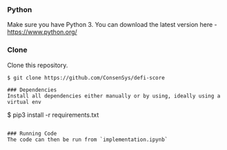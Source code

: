 ### Python
Make sure you have Python 3. You can download the latest version here - https://www.python.org/

### Clone
Clone this repository.
```
$ git clone https://github.com/ConsenSys/defi-score

### Dependencies
Install all dependencies either manually or by using, ideally using a virtual env
```
$ pip3 install -r requirements.txt
```

### Running Code
The code can then be run from `implementation.ipynb`